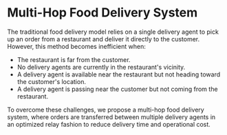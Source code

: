 # Multi-Hop Food Delivery System

The traditional food delivery model relies on a single delivery agent to pick up an order from a restaurant and deliver it directly to the customer. However, this method becomes inefficient when:

- The restaurant is far from the customer.
- No delivery agents are currently in the restaurant's vicinity.
- A delivery agent is available near the restaurant but not heading toward the customer's location.
- A delivery agent is passing near the customer but not coming from the restaurant.

To overcome these challenges, we propose a multi-hop food delivery system, where orders are transferred between multiple delivery agents in an optimized relay fashion to reduce delivery time and operational cost.